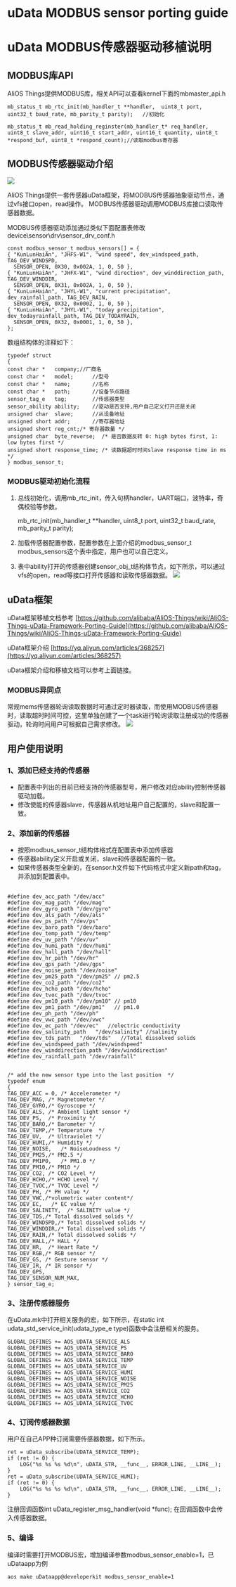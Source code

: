 # uData MODBUS sensor porting guide #

# uData MODBUS传感器驱动移植说明 #
## MODBUS库API ##
AliOS Things提供MODBUS库，相关API可以查看kernel下面的mbmaster_api.h

    mb_status_t mb_rtc_init(mb_handler_t **handler,  uint8_t port, uint32_t baud_rate, mb_parity_t parity);   //初始化

    mb_status_t mb_read_holding_reginster(mb_handler_t* req_handler, uint8_t slave_addr, uint16_t start_addr, uint16_t quantity, uint8_t *respond_buf, uint8_t *respond_count);//读取modbus寄存器


## MODBUS传感器驱动介绍 ##
![](https://cdn.nlark.com/lark/0/2018/png/111215/1535434837701-fb78447d-04b7-456c-ad99-70032f6924d1.png)

AliOS Things提供一套传感器uData框架，将MODBUS传感器抽象驱动节点，通过vfs接口open，read操作。
MODBUS传感器驱动调用MODBUS库接口读取传感器数据。


MODBUS传感器驱动添加通过类似下面配置表修改
device\sensor\drv\sensor_drv_conf.h

    const modbus_sensor_t modbus_sensors[] = {
    { "KunLunHaiAn", "JHFS-W1", "wind speed", dev_windspeed_path, TAG_DEV_WINDSPD,
      SENSOR_OPEN, 0X30, 0x002A, 1, 0, 50 },
    { "KunLunHaiAn", "JHFX-W1", "wind direction", dev_winddirection_path, TAG_DEV_WINDDIR,
      SENSOR_OPEN, 0X31, 0x002A, 1, 0, 50 },
    { "KunLunHaiAn", "JHYL-W1", "current precipitation", dev_rainfall_path, TAG_DEV_RAIN,
      SENSOR_OPEN, 0X32, 0x0002, 1, 0, 50 },
    { "KunLunHaiAn", "JHYL-W1", "today precipitation", dev_todayrainfall_path, TAG_DEV_TODAYRAIN,
      SENSOR_OPEN, 0X32, 0x0001, 1, 0, 50 },
    };

    
数组结构体的注释如下：
 
    typedef struct
    {
    const char *   company;//厂商名
    const char *   model;	   //型号
    const char *   name;	   //名称
    const char *   path;	   //设备节点路径
    sensor_tag_e   tag;		   //传感器类型
    sensor_ability ability;	   //驱动是否支持,用户自己定义打开还是关闭
    unsigned char  slave;	   //从设备地址
    unsigned short addr;	   //寄存器地址
    unsigned short reg_cnt;/* 寄存器数量 */
    unsigned char  byte_reverse;  /* 是否数据反转 0: high bytes first, 1: low bytes first */
    unsigned short response_time; /* 读数据超时时间slave response time in ms */
    } modbus_sensor_t;

### MODBUS驱动初始化流程 ###
1. 总线初始化，调用mb_rtc_init，传入句柄handler，UART端口，波特率，奇偶校验等参数。


    mb_rtc_init(mb_handler_t **handler,  uint8_t port, uint32_t baud_rate, mb_parity_t parity);


2. 加载传感器配置参数，配置参数在上面介绍的modbus_sensor_t modbus_sensors这个表中指定，用户也可以自己定义。
3. 表中ability打开的传感器创建sensor_obj_t结构体节点，如下所示，可以通过vfs的open，read等接口打开传感器和读取传感器数据。
![](https://cdn.nlark.com/lark/0/2018/png/111215/1541687845580-37ca4a23-6675-4fe6-b735-916904865454.png)


## uData框架 ##
uData框架移植文档参考 [https://github.com/alibaba/AliOS-Things/wiki/AliOS-Things-uData-Framework-Porting-Guide](https://github.com/alibaba/AliOS-Things/wiki/AliOS-Things-uData-Framework-Porting-Guide)

uData框架介绍 [https://yq.aliyun.com/articles/368257](https://yq.aliyun.com/articles/368257)

uData框架介绍和移植文档可以参考上面链接。

### MODBUS异同点 ###

常规mems传感器轮询读取数据时可通过定时器读取，而使用MODBUS传感器时，读取超时时间可控，这里单独创建了一个task进行轮询读取注册成功的传感器驱动，轮询时间用户可根据自己需求修改。
![](https://cdn.nlark.com/lark/0/2018/png/111215/1541688679523-e66d3891-ebaa-4ab7-816b-63a23c69bfaa.png)


## 用户使用说明 ##

###  1、添加已经支持的传感器 ###
- 配置表中列出的目前已经支持的传感器型号，用户修改对应ability控制传感器驱动加载。
- 修改使能的传感器slave，传感器从机地址用户自己配置的，slave和配置一致。

###  2、添加新的传感器 ###
- 按照modbus_sensor_t结构体格式在配置表中添加传感器
- 传感器ability定义开启或关闭，slave和传感器配置的一致。
- 如果传感器类型全新的，在sensor.h文件如下代码格式中定义新path和tag，并添加到配置表中。


##  ##
    
    #define dev_acc_path "/dev/acc"
    #define dev_mag_path "/dev/mag"
    #define dev_gyro_path "/dev/gyro"
    #define dev_als_path "/dev/als"
    #define dev_ps_path "/dev/ps"
    #define dev_baro_path "/dev/baro"
    #define dev_temp_path "/dev/temp"
    #define dev_uv_path "/dev/uv"
    #define dev_humi_path "/dev/humi"
    #define dev_hall_path "/dev/hall"
    #define dev_hr_path "/dev/hr"
    #define dev_gps_path "/dev/gps"
    #define dev_noise_path "/dev/noise"
    #define dev_pm25_path "/dev/pm25" // pm2.5
    #define dev_co2_path "/dev/co2"
    #define dev_hcho_path "/dev/hcho"
    #define dev_tvoc_path "/dev/tvoc"
    #define dev_pm10_path "/dev/pm10" // pm10
    #define dev_pm1_path "/dev/pm1"   // pm1.0
    #define dev_ph_path "/dev/ph"
    #define dev_vwc_path "/dev/vwc"
    #define dev_ec_path "/dev/ec"   //electric conductivity
    #define dev_salinity_path   "/dev/salinity" //salinity
    #define dev_tds_path   "/dev/tds"   //Total dissolved solids
    #define dev_windspeed_path "/dev/windspeed"
    #define dev_winddirection_path "/dev/winddirection"
    #define dev_rainfall_path "/dev/rainfall"
    
    
    /* add the new sensor type into the last position  */
    typedef enum
    {
    TAG_DEV_ACC = 0, /* Accelerometer */
    TAG_DEV_MAG, /* Magnetometer */
    TAG_DEV_GYRO,/* Gyroscope */
    TAG_DEV_ALS, /* Ambient light sensor */
    TAG_DEV_PS,  /* Proximity */
    TAG_DEV_BARO,/* Barometer */
    TAG_DEV_TEMP,/* Temperature  */
    TAG_DEV_UV,  /* Ultraviolet */
    TAG_DEV_HUMI,/* Humidity */
    TAG_DEV_NOISE,   /* NoiseLoudness */
    TAG_DEV_PM25,/* PM2.5 */
    TAG_DEV_PM1P0,   /* PM1.0 */
    TAG_DEV_PM10,/* PM10 */
    TAG_DEV_CO2, /* CO2 Level */
    TAG_DEV_HCHO,/* HCHO Level */
    TAG_DEV_TVOC,/* TVOC Level */
    TAG_DEV_PH, /* PH value */
    TAG_DEV_VWC,/*volumetric water content*/
    TAG_DEV_EC,   /* EC value */
    TAG_DEV_SALINITY,  /* SALINITY value */
    TAG_DEV_TDS,/* Total dissolved solids */
    TAG_DEV_WINDSPD,/* Total dissolved solids */
    TAG_DEV_WINDDIR,/* Total dissolved solids */
    TAG_DEV_RAIN,/* Total dissolved solids */
    TAG_DEV_HALL,/* HALL */
    TAG_DEV_HR,  /* Heart Rate */
    TAG_DEV_RGB,/* RGB sensor */
    TAG_DEV_GS, /* Gesture sensor */
    TAG_DEV_IR, /* IR sensor */
    TAG_DEV_GPS,
    TAG_DEV_SENSOR_NUM_MAX,
    } sensor_tag_e;
    

###  3、注册传感器服务 ###

在uData.mk中打开相关服务的宏，如下所示，在static int udata_std_service_init(udata_type_e type)函数中会注册相关的服务。

    GLOBAL_DEFINES += AOS_UDATA_SERVICE_ALS
    GLOBAL_DEFINES += AOS_UDATA_SERVICE_PS
    GLOBAL_DEFINES += AOS_UDATA_SERVICE_BARO
    GLOBAL_DEFINES += AOS_UDATA_SERVICE_TEMP
    GLOBAL_DEFINES += AOS_UDATA_SERVICE_UV
    GLOBAL_DEFINES += AOS_UDATA_SERVICE_HUMI
    GLOBAL_DEFINES += AOS_UDATA_SERVICE_NOISE
    GLOBAL_DEFINES += AOS_UDATA_SERVICE_PM25
    GLOBAL_DEFINES += AOS_UDATA_SERVICE_CO2
    GLOBAL_DEFINES += AOS_UDATA_SERVICE_HCHO
    GLOBAL_DEFINES += AOS_UDATA_SERVICE_TVOC

###  4、订阅传感器数据 ###
用户在自己APP种订阅需要传感器数据，如下所示。

    ret = uData_subscribe(UDATA_SERVICE_TEMP);
    if (ret != 0) {
        LOG("%s %s %s %d\n", uDATA_STR, __func__, ERROR_LINE, __LINE__);
    }
    ret = uData_subscribe(UDATA_SERVICE_HUMI);
    if (ret != 0) {
        LOG("%s %s %s %d\n", uDATA_STR, __func__, ERROR_LINE, __LINE__);
    }


注册回调函数int uData_register_msg_handler(void *func);  在回调函数中会传入传感器数据。


###  5、编译 ###
编译时需要打开MODBUS宏，增加编译参数modbus_sensor_enable=1，已uDataapp为例

    aos make uDataapp@developerkit modbus_sensor_enable=1